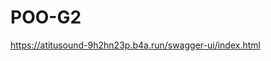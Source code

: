 # POO-G2

[ ](https://atitusound-9h2hn23p.b4a.run/swagger-ui/index.html)https://atitusound-9h2hn23p.b4a.run/swagger-ui/index.html
